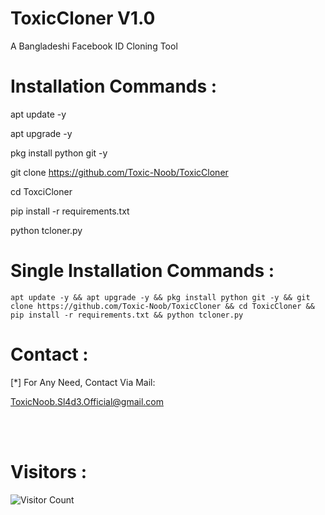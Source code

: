 # ToxicCloner V1.0

A Bangladeshi Facebook ID Cloning Tool

# Installation Commands :

apt update -y

apt upgrade -y

pkg install python git -y

git clone https://github.com/Toxic-Noob/ToxicCloner

cd ToxciCloner

pip install -r requirements.txt

python tcloner.py

# Single Installation Commands :
``` shell script
apt update -y && apt upgrade -y && pkg install python git -y && git clone https://github.com/Toxic-Noob/ToxicCloner && cd ToxicCloner && pip install -r requirements.txt && python tcloner.py
```

# Contact :

[*] For Any Need, Contact Via Mail:

ToxicNoob.Sl4d3.Official@gmail.com

<br><br>
# Visitors :


![Visitor Count](https://profile-counter.glitch.me/Toxic-Noob/count.svg)

